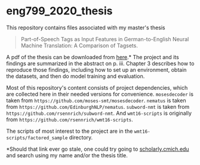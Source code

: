# eng799_2020_thesis
This repository contains files associated with my master's thesis

> Part-of-Speech Tags as Input Features in German-to-English Neural Machine Translation: A Comparison of Tagsets.

A pdf of the thesis can be downloaded from [here](https://scholarly.cmich.edu/?a=d&d=CMUGR2020-111.1.1).* The project and its findings are summarized in the abstract on p. iii. Chapter 3 describes how to reproduce those findings, including how to set up an environment, obtain the datasets, and then do model training and evaluation. 

Most of this repository's content consists of project dependencies, which are collected here in their needed versions for convenience. `mosesdecoder` is taken from `https://github.com/moses-smt/mosesdecoder`. `nematus` is taken from `https://github.com/EdinburghNLP/nematus`. `subword-nmt` is taken from `https://github.com/rsennrich/subword-nmt`. And `wmt16-scripts` is originally from `https://github.com/rsennrich/wmt16-scripts`.

The scripts of most interest to the project are in the `wmt16-scripts/factored_sample` directory.


*Should that link ever go stale, one could try going to [scholarly.cmich.edu](https://scholarly.cmich.edu) and search using my name and/or the thesis title.
